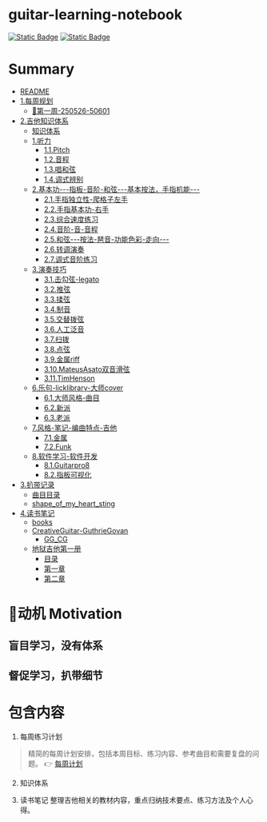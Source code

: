 # guitar-learning-notebook
[![Static Badge](https://img.shields.io/badge/Guitar_notebook-Gitbook-Green)](https://chongqi00.gitbook.io/guitar/) [![Static Badge](https://img.shields.io/badge/Phoenix0qi-blue?logo=github)](https://github.com/Phoenix0qi)



# Summary
* [README](README.md)
* [1.每周规划](1.每周规划/)
  * [🎯第一周-250526-50601](1.每周规划/🎯第一周-250526-50601.md)
* [2.吉他知识体系](2.吉他知识体系/)
  * [知识体系](2.吉他知识体系/知识体系.md)
  * [1.听力](2.吉他知识体系/1.听力/)
    * [1.1.Pitch](2.吉他知识体系/1.听力/1.1.Pitch.md)
    * [1.2.音程](2.吉他知识体系/1.听力/1.2.音程.md)
    * [1.3.唱和弦](2.吉他知识体系/1.听力/1.3.唱和弦.md)
    * [1.4.调式辨别](2.吉他知识体系/1.听力/1.4.调式辨别.md)
  * [2.基本功---指板-音阶-和弦---基本按法，手指机能---](2.吉他知识体系/2.基本功---指板-音阶-和弦---基本按法，手指机能---/)
    * [2.1.手指独立性-爬格子左手](2.吉他知识体系/2.基本功---指板-音阶-和弦---基本按法，手指机能---/2.1.手指独立性-爬格子左手.md)
    * [2.2.手指基本功-右手](2.吉他知识体系/2.基本功---指板-音阶-和弦---基本按法，手指机能---/2.2.手指基本功-右手.md)
    * [2.3.综合速度练习](2.吉他知识体系/2.基本功---指板-音阶-和弦---基本按法，手指机能---/2.3.综合速度练习.md)
    * [2.4.音阶-音-音程](2.吉他知识体系/2.基本功---指板-音阶-和弦---基本按法，手指机能---/2.4.音阶-音-音程.md)
    * [2.5.和弦---按法-琶音-功能色彩-走向---](2.吉他知识体系/2.基本功---指板-音阶-和弦---基本按法，手指机能---/2.5.和弦---按法-琶音-功能色彩-走向---.md)
    * [2.6.转调演奏](2.吉他知识体系/2.基本功---指板-音阶-和弦---基本按法，手指机能---/2.6.转调演奏.md)
    * [2.7.调式音阶练习](2.吉他知识体系/2.基本功---指板-音阶-和弦---基本按法，手指机能---/2.7.调式音阶练习.md)
  * [3.演奏技巧](2.吉他知识体系/3.演奏技巧/)
    * [3.1.击勾弦-legato](2.吉他知识体系/3.演奏技巧/3.1.击勾弦-legato.md)
    * [3.2.推弦](2.吉他知识体系/3.演奏技巧/3.2.推弦.md)
    * [3.3.揉弦](2.吉他知识体系/3.演奏技巧/3.3.揉弦.md)
    * [3.4.制音](2.吉他知识体系/3.演奏技巧/3.4.制音.md)
    * [3.5.交替拨弦](2.吉他知识体系/3.演奏技巧/3.5.交替拨弦.md)
    * [3.6.人工泛音](2.吉他知识体系/3.演奏技巧/3.6.人工泛音.md)
    * [3.7.扫拨](2.吉他知识体系/3.演奏技巧/3.7.扫拨.md)
    * [3.8.点弦](2.吉他知识体系/3.演奏技巧/3.8.点弦.md)
    * [3.9.金属riff](2.吉他知识体系/3.演奏技巧/3.9.金属riff.md)
    * [3.10.MateusAsato双音滑弦](2.吉他知识体系/3.演奏技巧/3.10.MateusAsato双音滑弦.md)
    * [3.11.TimHenson](2.吉他知识体系/3.演奏技巧/3.11.TimHenson.md)
  * [6.乐句-licklibrary-大师cover](2.吉他知识体系/6.乐句-licklibrary-大师cover/)
    * [6.1.大师风格-曲目](2.吉他知识体系/6.乐句-licklibrary-大师cover/6.1.大师风格-曲目.md)
    * [6.2.新派](2.吉他知识体系/6.乐句-licklibrary-大师cover/6.2.新派.md)
    * [6.3.老派](2.吉他知识体系/6.乐句-licklibrary-大师cover/6.3.老派.md)
  * [7.风格-笔记-编曲特点-吉他](2.吉他知识体系/7.风格-笔记-编曲特点-吉他/)
    * [7.1.金属](2.吉他知识体系/7.风格-笔记-编曲特点-吉他/7.1.金属.md)
    * [7.2.Funk](2.吉他知识体系/7.风格-笔记-编曲特点-吉他/7.2.Funk.md)
  * [8.软件学习-软件开发](2.吉他知识体系/8.软件学习-软件开发/)
    * [8.1.Guitarpro8](2.吉他知识体系/8.软件学习-软件开发/8.1.Guitarpro8.md)
    * [8.2.指板可视化](2.吉他知识体系/8.软件学习-软件开发/8.2.指板可视化.md)
* [3.扒带记录](3.扒带记录/)
  * [曲目目录](3.扒带记录/曲目目录.md)
  * [shape_of_my_heart_sting](3.扒带记录/shape_of_my_heart_sting/)
* [4.读书笔记](4.读书笔记/)
  * [books](4.读书笔记/books.md)
  * [CreativeGuitar-GuthrieGovan](4.读书笔记/CreativeGuitar-GuthrieGovan/)
    * [GG_CG](4.读书笔记/CreativeGuitar-GuthrieGovan/GG_CG.md)
  * [地狱吉他第一册](4.读书笔记/地狱吉他第一册/)
    * [目录](4.读书笔记/地狱吉他第一册/目录.md)
    * [第一章](4.读书笔记/地狱吉他第一册/第一章.md)
    * [第二章](4.读书笔记/地狱吉他第一册/第二章.md)




# 🎸动机 Motivation

## 盲目学习，没有体系

## 督促学习，扒带细节





# 包含内容
1. 每周练习计划
> 精简的每周计划安排，包括本周目标、练习内容、参考曲目和需要复盘的问题。
👉 [每周计划](./每周规划.md)

2. 知识体系


3. 读书笔记
整理吉他相关的教材内容，重点归纳技术要点、练习方法及个人心得。
